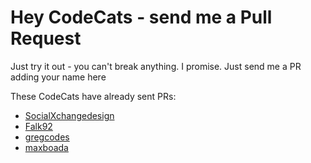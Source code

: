 # Hey CodeCats - send me a Pull Request

Just try it out - you can't break anything. I promise. Just send me a PR adding your name here

These CodeCats have already sent PRs:

* [SocialXchangedesign](https://github.com/SocialXchangedesign)
* [Falk92](https://github.com/Falk92)
* [gregcodes](https://github.com/gregcodes)
* [maxboada](https://github.com/maxboada)
